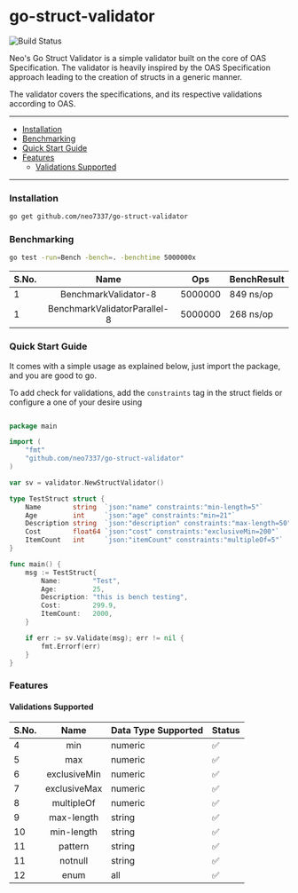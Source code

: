 # go-struct-validator

![Build Status](https://github.com/neo7337/go-struct-validator/actions/workflows/ci.yml/badge.svg)

Neo's Go Struct Validator is a simple validator built on the core of OAS Specification. The validator is heavily
inspired by the OAS Specification approach leading to the creation of structs in a generic manner.

The validator covers the specifications, and its respective validations according to OAS.

---

- [Installation](#installation)
- [Benchmarking](#benchmarking)
- [Quick Start Guide](#quick-start-guide)
- [Features](#features)
    - [Validations Supported](#validations-supported)

---

### Installation

```bash
go get github.com/neo7337/go-struct-validator
```

### Benchmarking

```bash
go test -run=Bench -bench=. -benchtime 5000000x
```

| S.No. |             Name             | Ops     | BenchResult |
|:------|:----------------------------:|---------|-------------|
| 1     |     BenchmarkValidator-8     | 5000000 | 849 ns/op   |
| 1     | BenchmarkValidatorParallel-8 | 5000000 | 268 ns/op   |

### Quick Start Guide

It comes with a simple usage as explained below, just import the package, and you are good to go.

To add check for validations, add the `constraints` tag in the struct fields or configure a one of your desire using 

```go

package main

import (
	"fmt"
	"github.com/neo7337/go-struct-validator"
)

var sv = validator.NewStructValidator()

type TestStruct struct {
	Name        string  `json:"name" constraints:"min-length=5"`
	Age         int     `json:"age" constraints:"min=21"`
	Description string  `json:"description" constraints:"max-length=50"`
	Cost        float64 `json:"cost" constraints:"exclusiveMin=200"`
	ItemCount   int     `json:"itemCount" constraints:"multipleOf=5"`
}

func main() {
	msg := TestStruct{
		Name:        "Test",
		Age:         25,
		Description: "this is bench testing",
		Cost:        299.9,
		ItemCount:   2000,
	}

	if err := sv.Validate(msg); err != nil {
		fmt.Errorf(err)
	}
}
```

### Features

#### Validations Supported

| S.No. |     Name     | Data Type Supported | Status |
|:------|:------------:|---------------------|--------|
| 4     |     min      | numeric             | ✅      |
| 5     |     max      | numeric             | ✅      |
| 6     | exclusiveMin | numeric             | ✅      |
| 7     | exclusiveMax | numeric             | ✅      |
| 8     |  multipleOf  | numeric             | ✅      |
| 9     |  max-length  | string              | ✅      |
| 10    |  min-length  | string              | ✅      |
| 11    |   pattern    | string              | ✅      |
| 11    |   notnull    | string              | ✅      |
| 12    |     enum     | all                 | ✅      |
